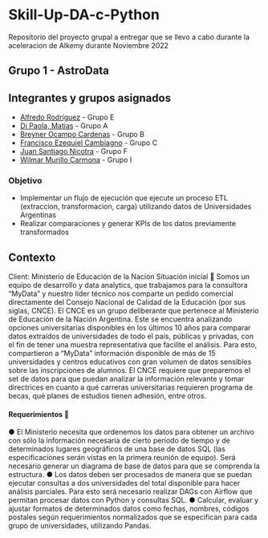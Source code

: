 # Skill-Up-DA-c-Python

Repositorio del proyecto grupal a entregar que se llevo a cabo durante la aceleracion de Alkemy durante Noviembre 2022  

## Grupo 1 - AstroData

## Integrantes y grupos asignados

- [Alfredo Rodríguez](https://github.com/elalfredoignacio) - Grupo E
- [Di Paola, Matias](https://github.com/dipaolme) - Grupo A
- [Breyner Ocampo Cardenas](https://github.com/BROC95) - Grupo B
- [Francisco Ezequiel Cambiagno](https://github.com/FranciscoCambiagno) - Grupo C
- [Juan Santiago Nicotra](https://github.com/slash-w) - Grupo F
- [Wilmar Murillo Carmona](https://github.com/murillowilmar1) - Grupo I

### Objetivo

- Implementar un flujo de ejecución que ejecute un proceso ETL (extraccion, transformacion, carga) utilizando datos de Universidades Argentinas
- Realizar comparaciones y generar KPIs de los datos previamente transformados


## Contexto
Client: Ministerio de Educación de la Nación
Situación inicial
📍
Somos un equipo de desarrollo y data analytics, que trabajamos para la consultora “MyData”
y nuestro líder técnico nos comparte un pedido comercial directamente del Consejo Nacional
de Calidad de la Educación (por sus siglas, CNCE).
El CNCE es un grupo deliberante que pertenece al Ministerio de Educación de la Nación
Argentina. 
Este se encuentra analizando opciones universitarias disponibles en los últimos 10
años para comparar datos extraídos de universidades de todo el país, públicas y privadas,
con el fin de tener una muestra representativa que facilite el análisis.
Para esto, compartieron a “MyData” información disponible de más de 15 universidades y
centros educativos con gran volumen de datos sensibles sobre las inscripciones de alumnos.
El CNCE requiere que preparemos el set de datos para que puedan analizar la información
relevante y tomar directrices en cuanto a qué carreras universitarias requieren programa de
becas, qué planes de estudios tienen adhesión, entre otros.

#### Requerimientos 🔧

● El Ministerio necesita que ordenemos los datos para obtener un archivo con sólo la
información necesaria de cierto periodo de tiempo y de determinados lugares
geográficos de una base de datos SQL (las especificaciones serán vistas en la primera
reunión de equipo). Será necesario generar un diagrama de base de datos para que se
comprenda la estructura.
● Los datos deben ser procesados de manera que se puedan ejecutar consultas a dos
universidades del total disponible para hacer análisis parciales. Para esto será
necesario realizar DAGs con Airflow que permitan procesar datos con Python y
consultas SQL.
● Calcular, evaluar y ajustar formatos de determinados datos como fechas, nombres,
códigos postales según requerimientos normalizados que se especifican para cada
grupo de universidades, utilizando Pandas.
